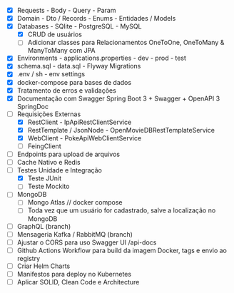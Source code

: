 
- [x] Requests - Body - Query - Param
- [x] Domain - Dto / Records - Enums - Entidades / Models
- [x] Databases - SQlite - PostgreSQL - MySQL
    - [x] CRUD de usuários
    - [ ] Adicionar classes para Relacionamentos OneToOne, OneToMany & ManyToMany com JPA
- [x] Environments - applications.properties - dev - prod - test
- [x] schema.sql - data.sql - Flyway Migrations
- [x] .env / sh - env settings
- [x] docker-compose para bases de dados
- [x] Tratamento de erros e validações
- [x] Documentação com Swagger Spring Boot 3 + Swagger + OpenAPI 3 SpringDoc
- [ ] Requisições Externas 
    - [x] RestClient - IpApiRestClientService
    - [x] RestTemplate / JsonNode - OpenMovieDBRestTemplateService
    - [x] WebClient - PokeApiWebClientService
    - [ ] FeingClient
- [ ] Endpoints para upload de arquivos
- [ ] Cache Nativo e Redis
- [ ] Testes Unidade e Integração
    - [x] Teste JUnit
    - [ ] Teste Mockito
- [ ] MongoDB
    - [ ] Mongo Atlas // docker compose 
    - [ ] Toda vez que um usuário for cadastrado, salve a localização no MongoDB
- [ ] GraphQL (branch)
- [ ] Mensageria Kafka / RabbitMQ (branch)
- [ ] Ajustar o CORS para uso Swagger UI /api-docs
- [ ] Github Actions Workflow para build da imagem Docker, tags e envio ao registry
- [ ] Criar Helm Charts 
- [ ] Manifestos para deploy no Kubernetes
- [ ] Aplicar SOLID, Clean Code e Architecture
